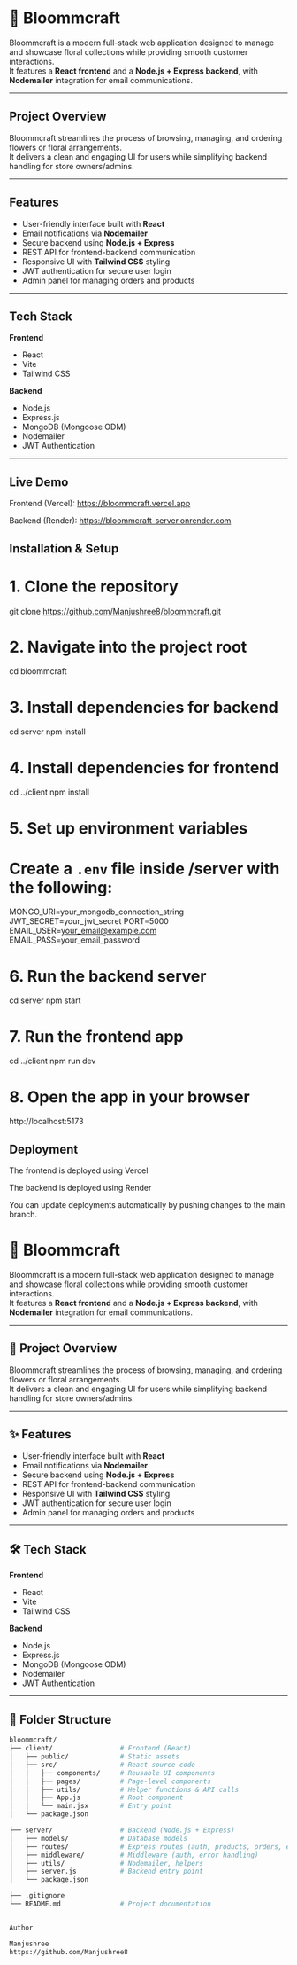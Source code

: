 # 🌸 Bloommcraft

Bloommcraft is a modern full-stack web application designed to manage and showcase floral collections while providing smooth customer interactions.  
It features a **React frontend** and a **Node.js + Express backend**, with **Nodemailer** integration for email communications.

---

##  Project Overview

Bloommcraft streamlines the process of browsing, managing, and ordering flowers or floral arrangements.  
It delivers a clean and engaging UI for users while simplifying backend handling for store owners/admins.

---

##  Features

- User-friendly interface built with **React**  
- Email notifications via **Nodemailer**  
- Secure backend using **Node.js + Express**  
- REST API for frontend-backend communication  
- Responsive UI with **Tailwind CSS** styling  
- JWT authentication for secure user login  
- Admin panel for managing orders and products  

---

##  Tech Stack

**Frontend**
- React  
- Vite  
- Tailwind CSS  

**Backend**
- Node.js  
- Express.js  
- MongoDB (Mongoose ODM)  
- Nodemailer  
- JWT Authentication  

---

## Live Demo

Frontend (Vercel): https://bloommcraft.vercel.app

Backend (Render): https://bloommcraft-server.onrender.com

## Installation & Setup

# 1. Clone the repository
git clone https://github.com/Manjushree8/bloommcraft.git

# 2. Navigate into the project root
cd bloommcraft

# 3. Install dependencies for backend
cd server
npm install

# 4. Install dependencies for frontend
cd ../client
npm install

# 5. Set up environment variables
# Create a `.env` file inside /server with the following:
MONGO_URI=your_mongodb_connection_string
JWT_SECRET=your_jwt_secret
PORT=5000
EMAIL_USER=your_email@example.com
EMAIL_PASS=your_email_password

# 6. Run the backend server
cd server
npm start

# 7. Run the frontend app
cd ../client
npm run dev

# 8. Open the app in your browser
http://localhost:5173

## Deployment

The frontend is deployed using Vercel

The backend is deployed using Render

You can update deployments automatically by pushing changes to the main branch.

# 🌸 Bloommcraft

Bloommcraft is a modern full-stack web application designed to manage and showcase floral collections while providing smooth customer interactions.  
It features a **React frontend** and a **Node.js + Express backend**, with **Nodemailer** integration for email communications.

---

## 📖 Project Overview

Bloommcraft streamlines the process of browsing, managing, and ordering flowers or floral arrangements.  
It delivers a clean and engaging UI for users while simplifying backend handling for store owners/admins.

---

## ✨ Features

- User-friendly interface built with **React**  
- Email notifications via **Nodemailer**  
- Secure backend using **Node.js + Express**  
- REST API for frontend-backend communication  
- Responsive UI with **Tailwind CSS** styling  
- JWT authentication for secure user login  
- Admin panel for managing orders and products  

---

## 🛠️ Tech Stack

**Frontend**
- React  
- Vite  
- Tailwind CSS  

**Backend**
- Node.js  
- Express.js  
- MongoDB (Mongoose ODM)  
- Nodemailer  
- JWT Authentication  

---

## 📂 Folder Structure

```bash
bloommcraft/
├── client/                 # Frontend (React)
│   ├── public/             # Static assets
│   ├── src/                # React source code
│   │   ├── components/     # Reusable UI components
│   │   ├── pages/          # Page-level components
│   │   ├── utils/          # Helper functions & API calls
│   │   ├── App.js          # Root component
│   │   └── main.jsx        # Entry point
│   └── package.json

├── server/                 # Backend (Node.js + Express)
│   ├── models/             # Database models
│   ├── routes/             # Express routes (auth, products, orders, etc.)
│   ├── middleware/         # Middleware (auth, error handling)
│   ├── utils/              # Nodemailer, helpers
│   ├── server.js           # Backend entry point
│   └── package.json

├── .gitignore              
└── README.md               # Project documentation


Author

Manjushree
https://github.com/Manjushree8